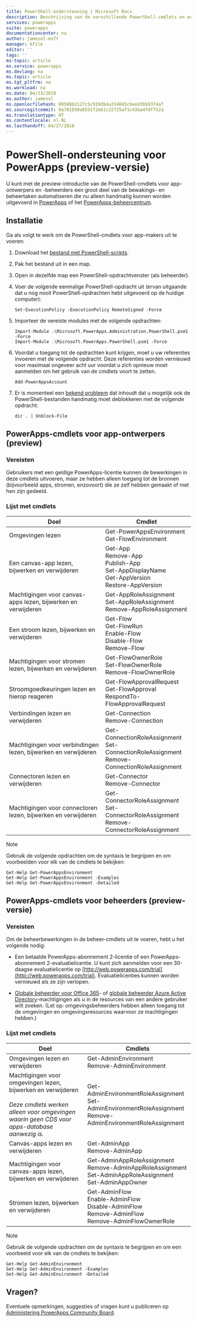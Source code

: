```yaml
---
title: PowerShell-ondersteuning | Microsoft Docs
description: Beschrijving van de verschillende PowerShell-cmdlets en een overzicht van hoe u ze installeert en uitvoert
services: powerapps
suite: powerapps
documentationcenter: na
author: jamesol-msft
manager: kfile
editor: ''
tags: ''
ms-topic: article
ms.service: powerapps
ms.devlang: na
ms.topic: article
ms.tgt_pltfrm: na
ms.workload: na
ms.date: 04/23/2018
ms.author: jamesol
ms.openlocfilehash: 69508b2127c5c919db4a334045c6eed3bb9374af
ms.sourcegitcommit: 0a781b50a8551f2e61c22725ef1c43ba4fdf752a
ms.translationtype: HT
ms.contentlocale: nl-NL
ms.lasthandoff: 04/27/2018
---
```

# <a name="powershell-support-for-powerapps-preview"></a>PowerShell-ondersteuning voor PowerApps (preview-versie)
U kunt met de preview-introductie van de PowerShell-cmdlets voor app-ontwerpers en -beheerders een groot deel van de bewakings- en beheertaken automatiseren die nu alleen handmatig kunnen worden uitgevoerd in [PowerApps](https://web.powerapps.com) of het [PowerApps-beheercentrum](https://admin.powerapps.com).

## <a name="installation"></a>Installatie
Ga als volgt te werk om de PowerShell-cmdlets voor app-makers uit te voeren:

1. Download het [bestand met PowerShell-scripts](https://go.microsoft.com/fwlink/?linkid=872358).

2. Pak het bestand uit in een map.

3. Open in dezelfde map een PowerShell-opdrachtvenster (als beheerder).

4. Voer de volgende eenmalige PowerShell-opdracht uit (ervan uitgaande dat u nog nooit PowerShell-opdrachten hebt uitgevoerd op de huidige computer):

    ```
    Set-ExecutionPolicy -ExecutionPolicy RemoteSigned -Force
    ```

5. Importeer de vereiste modules met de volgende opdrachten:

    ```
    Import-Module .\Microsoft.PowerApps.Administration.PowerShell.psm1 -Force
    Import-Module .\Microsoft.PowerApps.PowerShell.psm1 -Force
    ```

6. Voordat u toegang tot de opdrachten kunt krijgen, moet u uw referenties invoeren met de volgende opdracht. Deze referenties worden vernieuwd voor maximaal ongeveer acht uur voordat u zich opnieuw moet aanmelden om het gebruik van de cmdlets voort te zetten.

    ```
    Add-PowerAppsAccount
    ```

7.  Er is momenteel een [bekend probleem](https://powerusers.microsoft.com/t5/Administering-PowerApps/Getting-errors-when-I-try-to-import-the-preview-powerapps/td-p/109036) dat inhoudt dat u mogelijk ook de PowerShell-bestanden handmatig moet deblokkeren met de volgende opdracht:

    ```
    dir . | Unblock-File
    ```

## <a name="powerapps-cmdlets-for-app-makers-preview"></a>PowerApps-cmdlets voor app-ontwerpers (preview)

### <a name="prerequisite"></a>Vereisten
Gebruikers met een geldige PowerApps-licentie kunnen de bewerkingen in deze cmdlets uitvoeren, maar ze hebben alleen toegang tot de bronnen (bijvoorbeeld apps, stromen, enzovoort) die ze zelf hebben gemaakt of met hen zijn gedeeld.

### <a name="cmdlet-list"></a>Lijst met cmdlets
| Doel | Cmdlet |
| --- | --- |
| Omgevingen lezen | Get-PowerAppsEnvironment <br> Get-FlowEnvironment
| Een canvas-app lezen, bijwerken en verwijderen | Get-App <br> Remove-App <br> Publish-App <br> Set-AppDisplayName <br> Get-AppVersion <br> Restore-AppVersion
| Machtigingen voor canvas-apps lezen, bijwerken en verwijderen | Get-AppRoleAssignment <br> Set-AppRoleAssignment <br> Remove-AppRoleAssignment
| Een stroom lezen, bijwerken en verwijderen | Get-Flow <br> Get-FlowRun <br> Enable-Flow <br> Disable-Flow <br> Remove-Flow
| Machtigingen voor stromen lezen, bijwerken en verwijderen | Get-FlowOwnerRole <br> Set-FlowOwnerRole <br> Remove-FlowOwnerRole
| Stroomgoedkeuringen lezen en hierop reageren | Get-FlowApprovalRequest <br> Get-FlowApproval <br> RespondTo-FlowApprovalRequest
| Verbindingen lezen en verwijderen | Get-Connection <br> Remove-Connection
| Machtigingen voor verbindingen lezen, bijwerken en verwijderen | Get-ConnectionRoleAssignment <br> Set-ConnectionRoleAssignment <br> Remove-ConnectionRoleAssignment
| Connectoren lezen en verwijderen | Get-Connector <br> Remove-Connector
| Machtigingen voor connectoren lezen, bijwerken en verwijderen | Get-ConnectorRoleAssignment <br> Set-ConnectorRoleAssignment <br> Remove-ConnectorRoleAssignment

> [!NOTE]
> Gebruik de volgende opdrachten om de syntaxis te begrijpen en om voorbeelden voor elk van de cmdlets te bekijken:
>```
>Get-Help Get-PowerAppsEnvironment
>Get-Help Get-PowerAppsEnvironment -Examples
>Get-Help Get-PowerAppsEnvironment -Detailed
>```

## <a name="powerapps-cmdlets-for-administrators-preview"></a>PowerApps-cmdlets voor beheerders (preview-versie)

### <a name="prerequisite"></a>Vereisten
Om de beheerbewerkingen in de beheer-cmdlets uit te voeren, hebt u het volgende nodig:

* Een betaalde PowerApps-abonnement 2-licentie of een PowerApps-abonnement 2-evaluatielicentie. U kunt zich aanmelden voor een 30-daagse evaluatielicentie op [http://web.powerapps.com/trial](http://web.powerapps.com/trial). Evaluatielicenties kunnen worden vernieuwd als ze zijn verlopen.

* [Globale beheerder voor Office 365](https://support.office.com/article/assign-admin-roles-in-office-365-for-business-eac4d046-1afd-4f1a-85fc-8219c79e1504)- of [globale beheerder Azure Active Directory](https://docs.microsoft.com/azure/active-directory/active-directory-assign-admin-roles-azure-portal)-machtigingen als u in de resources van een andere gebruiker wilt zoeken. (Let op: omgevingsbeheerders hebben alleen toegang tot de omgevingen en omgevingsresources waarvoor ze machtigingen hebben.)

### <a name="cmdlet-list"></a>Lijst met cmdlets
| Doel | Cmdlets
| --- | ---
| Omgevingen lezen en verwijderen | Get-AdminEnvironment <br> Remove-AdminEnvironment
| Machtigingen voor omgevingen lezen, bijwerken en verwijderen <br><br> *Deze cmdlets werken alleen voor omgevingen waarin geen CDS voor apps-database aanwezig is.* | Get-AdminEnvironmentRoleAssignment <br> Set-AdminEnvironmentRoleAssignment <br> Remove-AdminEnvironmentRoleAssignment
| Canvas-apps lezen en verwijderen | Get-AdminApp <br> Remove-AdminApp
| Machtigingen voor canvas-apps lezen, bijwerken en verwijderen | Get-AdminAppRoleAssignment <br> Remove-AdminAppRoleAssignment <br> Set-AdminAppRoleAssignment <br> Set-AdminAppOwner
| Stromen lezen, bijwerken en verwijderen | Get-AdminFlow <br> Enable-AdminFlow <br> Disable-AdminFlow <br> Remove-AdminFlow  <br> Remove-AdminFlowOwnerRole

> [!NOTE]
> Gebruik de volgende opdrachten om de syntaxis te begrijpen en om een voorbeeld voor elk van de cmdlets te bekijken:
>```
>Get-Help Get-AdminEnvironment
>Get-Help Get-AdminEnvironment -Examples
>Get-Help Get-AdminEnvironment -Detailed
>```

## <a name="questions"></a>Vragen?

Eventuele opmerkingen, suggesties of vragen kunt u publiceren op [Administering PowerApps Community Board](https://powerusers.microsoft.com/t5/Administering-PowerApps/bd-p/Admin_PowerApps).
